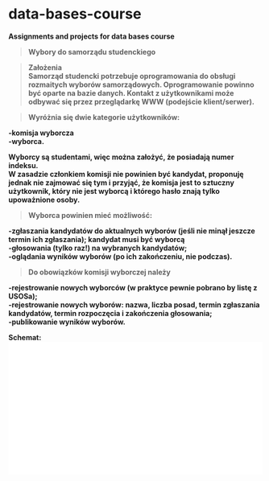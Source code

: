 # data-bases-course
<b>Assignments and projects for data bases course<b>

>Wybory do samorządu studenckiego

>Założenia\
Samorząd studencki potrzebuje oprogramowania do obsługi rozmaitych wyborów samorządowych. Oprogramowanie powinno być oparte na bazie danych. Kontakt z użytkownikami może odbywać się przez przeglądarkę WWW (podejście klient/serwer).

>Wyróżnia się dwie kategorie użytkowników:

-komisja wyborcza\
-wyborca.

Wyborcy są studentami, więc można założyć, że posiadają numer indeksu.\
W zasadzie członkiem komisji nie powinien być kandydat, proponuję jednak nie zajmować się tym i przyjąć, że komisja jest to sztuczny użytkownik, który nie jest wyborcą i którego hasło znają tylko upoważnione osoby.

>Wyborca powinien mieć możliwość:

-zgłaszania kandydatów do aktualnych wyborów (jeśli nie minął jeszcze termin ich zgłaszania); kandydat musi być wyborcą\
-głosowania (tylko raz!) na wybranych kandydatów;\
-oglądania wyników wyborów (po ich zakończeniu, nie podczas).

>Do obowiązków komisji wyborczej należy

-rejestrowanie nowych wyborców (w praktyce pewnie pobrano by listę z USOSa);\
-rejestrowanie nowych wyborów: nazwa, liczba posad, termin zgłaszania kandydatów, termin rozpoczęcia i zakończenia głosowania;\
-publikowanie wyników wyborów.

Schemat: ![Schemat bazy danych](schema.svg)
